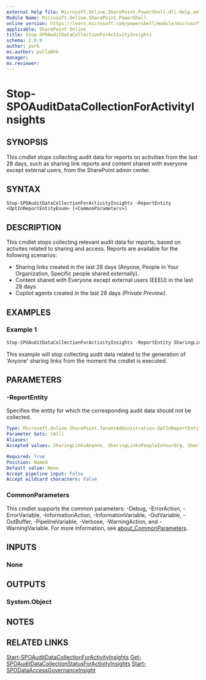 ```yaml
---
external help file: Microsoft.Online.SharePoint.PowerShell.dll-Help.xml
Module Name: Microsoft.Online.SharePoint.PowerShell
online version: https://learn.microsoft.com/powershell/module/microsoft.online.sharepoint.powershell/stop-spoauditdatacollectionforactivityinsights
applicable: SharePoint Online
title: Stop-SPOAuditDataCollectionForActivityInsights
schema: 2.0.0
author: pvrk
ms.author: pullabhk
manager:
ms.reviewer:
---
```


# Stop-SPOAuditDataCollectionForActivityInsights

## SYNOPSIS

This cmdlet stops collecting audit data for reports on activities from the last 28 days, such as sharing link reports and content shared with everyone except external users, from the SharePoint admin center.

## SYNTAX

```
Stop-SPOAuditDataCollectionForActivityInsights -ReportEntity <OptInReportEntityEnum> [<CommonParameters>]
```

## DESCRIPTION
This cmdlet stops collecting relevant audit data for reports, based on activites related to sharing and access. Reports are available for the following scenarios:

- Sharing links created in the last 28 days (Anyone, People in Your Organization, Specific people shared externally).
- Content shared with Everyone except external users (EEEU) in the last 28 days.
- Copilot agents created in the last 28 days *(Private Preview)*.

## EXAMPLES

### Example 1

```powershell
Stop-SPOAuditDataCollectionForActivityInsights -ReportEntity SharingLinks_Anyone
```

This example will stop collecting audit data related to the generation of 'Anyone' sharing links from the moment the cmdlet is executed.

## PARAMETERS

### -ReportEntity

Specifies the entity for which the corresponding audit data should not be collected.

```yaml
Type: Microsoft.Online.SharePoint.TenantAdministration.OptInReportEntityEnum
Parameter Sets: (All)
Aliases:
Accepted values: SharingLinksAnyone, SharingLinksPeopleInYourOrg, SharingLinksGuests, EveryoneExceptExternalUsersAtSite, EveryoneExceptExternalUsersForItems, CopilotAppInsights

Required: True
Position: Named
Default value: None
Accept pipeline input: False
Accept wildcard characters: False
```

### CommonParameters
This cmdlet supports the common parameters: -Debug, -ErrorAction, -ErrorVariable, -InformationAction, -InformationVariable, -OutVariable, -OutBuffer, -PipelineVariable, -Verbose, -WarningAction, and -WarningVariable. For more information, see [about_CommonParameters](https://go.microsoft.com/fwlink/?LinkID=113216).

## INPUTS

### None

## OUTPUTS

### System.Object

## NOTES

## RELATED LINKS

[Start-SPOAuditDataCollectionForActivityInsights](./Start-SPOAuditDataCollectionForActivityInsights.md)
[Get-SPOAuditDataCollectionStatusForActivityInsights](./Get-SPOAuditDataCollectionStatusForActivityInsights.md)
[Start-SPODataAccessGovernanceInsight](./Start-SPODataAccessGovernanceInsight.md)
